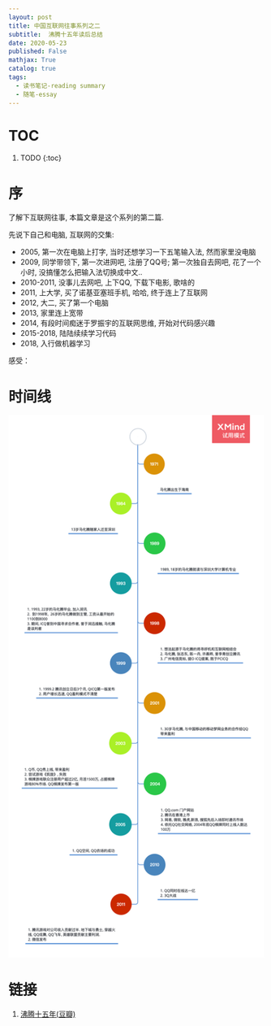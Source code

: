 ```yaml
---
layout: post
title: 中国互联网往事系列之二
subtitle:  沸腾十五年读后总结
date: 2020-05-23
published: False
mathjax: True
catalog: true
tags:
  - 读书笔记-reading summary
  - 随笔-essay
---
```

# TOC
1. TODO
{:toc}

# 序

了解下互联网往事, 本篇文章是这个系列的第二篇. 

先说下自己和电脑, 互联网的交集:

- 2005, 第一次在电脑上打字, 当时还想学习一下五笔输入法, 然而家里没电脑
- 2009, 同学带领下, 第一次进网吧, 注册了QQ号; 第一次独自去网吧, 花了一个小时, 没搞懂怎么把输入法切换成中文..
- 2010-2011, 没事儿去网吧, 上下QQ, 下载下电影, 歌啥的
- 2011, 上大学, 买了诺基亚塞班手机, 哈哈, 终于连上了互联网
- 2012, 大二, 买了第一个电脑
- 2013, 家里连上宽带
- 2014, 有段时间痴迷于罗振宇的互联网思维, 开始对代码感兴趣
- 2015-2018, 陆陆续续学习代码
- 2018, 入行做机器学习

感受： 

# 时间线
<img src='/img/book_summary/腾讯传.png' width="800">

# 链接
1. [沸腾十五年(豆瓣)](https://book.douban.com/subject/5269365/)